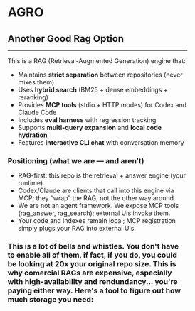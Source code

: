 # AGRO

## Another Good Rag Option

---

This is a RAG (Retrieval-Augmented Generation) engine that:
- Maintains **strict separation** between repositories (never mixes them)
- Uses **hybrid search** (BM25 + dense embeddings + reranking)
- Provides **MCP tools** (stdio + HTTP modes) for Codex and Claude Code
- Includes **eval harness** with regression tracking
- Supports **multi-query expansion** and **local code hydration**
- Features **interactive CLI chat** with conversation memory

### Positioning (what we are — and aren’t)
- RAG-first: this repo is the retrieval + answer engine (your runtime).
- Codex/Claude are clients that call into this engine via MCP; they “wrap” the RAG, not the other way around.
- We are not an agent framework. We expose MCP tools (rag_answer, rag_search); external UIs invoke them.
- Your code and indexes remain local; MCP registration simply plugs your RAG into external UIs.

### This is a lot of bells and whistles. You don't have to enable all of them, if fact, if you do, you could be looking at 20x your original repo size. This is why comercial RAGs are expensive, especially with high-availability and rendundancy... you're paying either way.  Here's a tool to figure out how much storage you need: 

<!DOCTYPE html>
<html lang="en">
<head>
    <meta charset="UTF-8">
    <meta name="viewport" content="width=device-width, initial-scale=1.0">
    <title>AGRO - Enterprise RAG Storage Calculator</title>
    <!-- AGRO Storage Calculator v1.2 - With helpful tooltips and clear explanations -->
    <style>
        * {
            margin: 0;
            padding: 0;
            box-sizing: border-box;
        }
        
        body {
            font-family: 'Inter', -apple-system, BlinkMacSystemFont, 'Segoe UI', Roboto, sans-serif;
            background: #0a0a0a;
            color: #ffffff;
            line-height: 1.6;
            padding: 40px 20px;
        }
        
        .main-container {
            max-width: 1400px;
            margin: 0 auto;
        }
        
        .header {
            text-align: center;
            margin-bottom: 40px;
            padding-bottom: 20px;
            border-bottom: 1px solid #2a2a2a;
        }
        
        .header h1 {
            font-size: 32px;
            font-weight: 300;
            letter-spacing: -1px;
            margin-bottom: 8px;
        }
        
        .header .brand {
            font-weight: 700;
            color: #00ff88;
        }
        
        .header .subtitle {
            color: #888;
            font-size: 14px;
            text-transform: uppercase;
            letter-spacing: 2px;
        }
        
        .calculators-grid {
            display: grid;
            grid-template-columns: 1fr 1fr;
            gap: 40px;
            margin-bottom: 40px;
        }
        
        @media (max-width: 1024px) {
            .calculators-grid {
                grid-template-columns: 1fr;
            }
        }
        
        .calculator {
            background: #111111;
            border: 1px solid #2a2a2a;
            border-radius: 8px;
            padding: 24px;
        }
        
        .calculator-title {
            font-size: 18px;
            font-weight: 600;
            margin-bottom: 20px;
            padding-bottom: 12px;
            border-bottom: 1px solid #2a2a2a;
            display: flex;
            align-items: center;
            gap: 10px;
        }
        
        .calculator-badge {
            background: #00ff88;
            color: #000;
            padding: 2px 8px;
            border-radius: 4px;
            font-size: 10px;
            font-weight: 700;
            text-transform: uppercase;
        }
        
        .input-section {
            margin-bottom: 24px;
        }
        
        .input-row {
            display: grid;
            grid-template-columns: 1fr 1fr;
            gap: 16px;
            margin-bottom: 16px;
        }
        
        .input-group {
            display: flex;
            flex-direction: column;
        }
        
        .input-group.full-width {
            grid-column: span 2;
        }
        
        label {
            font-size: 11px;
            color: #888;
            text-transform: uppercase;
            letter-spacing: 0.5px;
            margin-bottom: 6px;
            font-weight: 500;
        }
        
        .label-with-tooltip {
            display: flex;
            align-items: center;
            gap: 6px;
        }
        
        .tooltip {
            display: inline-block;
            width: 14px;
            height: 14px;
            background: #333;
            color: #888;
            border-radius: 50%;
            font-size: 10px;
            text-align: center;
            line-height: 14px;
            cursor: help;
            position: relative;
            font-weight: 400;
            text-transform: none;
        }
        
        .tooltip:hover {
            background: #00ff88;
            color: #000;
        }
        
        .tooltip:hover::after {
            content: attr(data-tooltip);
            position: absolute;
            bottom: 20px;
            left: 50%;
            transform: translateX(-50%);
            background: #fff;
            color: #000;
            padding: 8px 12px;
            border-radius: 6px;
            font-size: 12px;
            white-space: nowrap;
            z-index: 10;
            max-width: 250px;
            white-space: normal;
            box-shadow: 0 4px 12px rgba(0,0,0,0.3);
            font-weight: 400;
            letter-spacing: normal;
        }
        
        input, select {
            background: #1a1a1a;
            border: 1px solid #333;
            color: #fff;
            padding: 8px 12px;
            border-radius: 4px;
            font-size: 14px;
            font-family: 'SF Mono', 'Monaco', 'Inconsolata', monospace;
            transition: all 0.2s;
        }
        
        input:focus, select:focus {
            outline: none;
            border-color: #00ff88;
            background: #1f1f1f;
        }
        
        .unit-input {
            display: flex;
            gap: 8px;
        }
        
        .unit-input input {
            flex: 1;
        }
        
        .unit-input select {
            width: 70px;
        }
        
        .results {
            background: #0a0a0a;
            border: 1px solid #2a2a2a;
            border-radius: 4px;
            padding: 16px;
            margin-top: 20px;
        }
        
        .result-grid {
            display: grid;
            grid-template-columns: 1fr 1fr;
            gap: 12px;
            margin-bottom: 16px;
        }
        
        .result-item {
            display: flex;
            justify-content: space-between;
            padding: 8px 0;
            border-bottom: 1px solid #1a1a1a;
        }
        
        .result-label {
            font-size: 12px;
            color: #666;
            text-transform: uppercase;
            letter-spacing: 0.5px;
        }
        
        .result-value {
            font-size: 14px;
            font-weight: 600;
            color: #fff;
            font-family: 'SF Mono', 'Monaco', 'Inconsolata', monospace;
        }
        
        .total-row {
            margin-top: 16px;
            padding-top: 16px;
            border-top: 2px solid #2a2a2a;
        }
        
        .total-row .result-item {
            border: none;
            padding: 12px;
            background: #1a1a1a;
            border-radius: 4px;
            margin-bottom: 8px;
        }
        
        .total-row .result-value {
            font-size: 18px;
            color: #00ff88;
        }
        
        .warning {
            background: #331a00;
            border: 1px solid #664400;
            color: #ffaa00;
            padding: 8px 12px;
            border-radius: 4px;
            font-size: 12px;
            margin-top: 8px;
        }
        
        .success {
            background: #003311;
            border: 1px solid #006622;
            color: #00ff88;
            padding: 8px 12px;
            border-radius: 4px;
            font-size: 12px;
            margin-top: 8px;
        }
        
        .plans-section {
            margin-top: 20px;
            padding-top: 20px;
            border-top: 1px solid #2a2a2a;
        }
        
        .plan-title {
            font-size: 12px;
            text-transform: uppercase;
            color: #666;
            margin-bottom: 12px;
            letter-spacing: 1px;
        }
        
        .plan-grid {
            display: grid;
            grid-template-columns: 1fr 1fr;
            gap: 12px;
        }
        
        .plan-card {
            background: #0a0a0a;
            border: 1px solid #2a2a2a;
            padding: 12px;
            border-radius: 4px;
        }
        
        .plan-card.fits {
            border-color: #006622;
        }
        
        .plan-card.exceeds {
            border-color: #664400;
        }
        
        .plan-name {
            font-size: 14px;
            font-weight: 600;
            margin-bottom: 8px;
        }
        
        .plan-details {
            font-size: 11px;
            color: #888;
            line-height: 1.6;
        }
        
        .plan-total {
            margin-top: 8px;
            padding-top: 8px;
            border-top: 1px solid #2a2a2a;
            font-size: 14px;
            font-weight: 600;
        }
        
        .fits .plan-total {
            color: #00ff88;
        }
        
        .exceeds .plan-total {
            color: #ffaa00;
        }
        
        .footer {
            text-align: center;
            margin-top: 40px;
            padding-top: 20px;
            border-top: 1px solid #2a2a2a;
            color: #666;
            font-size: 12px;
        }
        
        .footer a {
            color: #00ff88;
            text-decoration: none;
        }
    </style>
</head>
<body>
    <div class="main-container">
        <div class="header">
            <h1><span class="brand">AGRO</span> Storage Calculator Suite</h1>
            <p class="subtitle">Another Good RAG Option • Enterprise Memory Planning</p>
            <div style="max-width: 800px; margin: 20px auto 0; padding: 15px; background: #1a1a1a; border-radius: 8px; border: 1px solid #333;">
                <p style="color: #aaa; font-size: 13px; line-height: 1.6; text-align: left;">
                    <strong style="color: #fff;">Left:</strong> Calculate exact storage needs for your configuration.<br>
                    <strong style="color: #fff;">Right:</strong> See if your data fits within a target limit using different strategies.
                </p>
            </div>
        </div>
        
        <div class="calculators-grid">
            <!-- Calculator 1: Comprehensive Storage Requirements -->
            <div class="calculator">
                <div class="calculator-title">
                    Storage Requirements
                    <span class="calculator-badge">Full Stack</span>
                </div>
                
                <p style="font-size: 12px; color: #888; margin-bottom: 20px; line-height: 1.5;">
                    Calculate total storage for your chosen configuration with all components.
                </p>
                
                <div class="input-section">
                    <div class="input-row">
                        <div class="input-group">
                            <label for="calc1-repoSize">
                                <div class="label-with-tooltip">
                                    Repository Size
                                    <span class="tooltip" data-tooltip="Total size of your data/documents to index">?</span>
                                </div>
                            </label>
                            <div class="unit-input">
                                <input type="number" id="calc1-repoSize" value="5" step="0.1" min="0.1" aria-label="Repository size value">
                                <select id="calc1-repoUnit" aria-label="Repository size unit">
                                    <option value="1073741824" selected>GiB</option>
                                    <option value="1099511627776">TiB</option>
                                    <option value="1048576">MiB</option>
                                </select>
                            </div>
                        </div>
                        <div class="input-group">
                            <label for="calc1-chunkSize">
                                <div class="label-with-tooltip">
                                    Chunk Size
                                    <span class="tooltip" data-tooltip="Size of text chunks for embedding. Typically 1-8 KiB">?</span>
                                </div>
                            </label>
                            <div class="unit-input">
                                <input type="number" id="calc1-chunkSize" value="4" step="1" min="0.001" aria-label="Chunk size value">
                                <select id="calc1-chunkUnit" aria-label="Chunk size unit">
                                    <option value="1024" selected>KiB</option>
                                    <option value="1048576">MiB</option>
                                </select>
                            </div>
                        </div>
                    </div>
                    
                    <div class="input-row">
                        <div class="input-group">
                            <label for="calc1-embDim">
                                <div class="label-with-tooltip">
                                    Embedding Dimension
                                    <span class="tooltip" data-tooltip="Vector size: 512 (small), 768 (BERT), 1536 (OpenAI)">?</span>
                                </div>
                            </label>
                            <input type="number" id="calc1-embDim" value="512" step="1" min="1" aria-label="Embedding dimension">
                        </div>
                        <div class="input-group">
                            <label for="calc1-precision">
                                <div class="label-with-tooltip">
                                    Precision
                                    <span class="tooltip" data-tooltip="float32: full precision, float16: half size, int8: quarter size">?</span>
                                </div>
                            </label>
                            <select id="calc1-precision" aria-label="Data precision">
                                <option value="4" selected>float32</option>
                                <option value="2">float16</option>
                                <option value="1">int8</option>
                            </select>
                        </div>
                    </div>
                    
                    <div class="input-row">
                        <div class="input-group">
                            <label for="calc1-qdrant">
                                <div class="label-with-tooltip">
                                    Qdrant Overhead
                                    <span class="tooltip" data-tooltip="Vector DB index overhead. Typically 1.5x embedding size">?</span>
                                </div>
                            </label>
                            <input type="number" id="calc1-qdrant" value="1.5" step="0.1" min="1" aria-label="Qdrant overhead multiplier">
                        </div>
                        <div class="input-group">
                            <label for="calc1-hydration">
                                <div class="label-with-tooltip">
                                    Hydration %
                                    <span class="tooltip" data-tooltip="% of raw data kept in RAM for instant retrieval. 0% = fetch from disk, 100% = everything in memory">?</span>
                                </div>
                            </label>
                            <input type="number" id="calc1-hydration" value="100" step="10" min="0" max="100" aria-label="Hydration percentage">
                        </div>
                    </div>
                    
                    <div class="input-row">
                        <div class="input-group">
                            <label for="calc1-redis">
                                <div class="label-with-tooltip">
                                    Redis Cache (MiB)
                                    <span class="tooltip" data-tooltip="Session/chat memory storage">?</span>
                                </div>
                            </label>
                            <input type="number" id="calc1-redis" value="400" step="50" min="0" aria-label="Redis cache size">
                        </div>
                        <div class="input-group">
                            <label for="calc1-replication">
                                <div class="label-with-tooltip">
                                    Replication Factor
                                    <span class="tooltip" data-tooltip="Number of copies for HA/scaling">?</span>
                                </div>
                            </label>
                            <input type="number" id="calc1-replication" value="3" step="1" min="1" aria-label="Replication factor">
                        </div>
                    </div>
                </div>
                
                <div class="results">
                    <div class="result-grid">
                        <div class="result-item">
                            <span class="result-label">Chunks</span>
                            <span class="result-value" id="calc1-chunks">-</span>
                        </div>
                        <div class="result-item">
                            <span class="result-label">Raw Embeddings</span>
                            <span class="result-value" id="calc1-embeddings">-</span>
                        </div>
                        <div class="result-item">
                            <span class="result-label">Qdrant</span>
                            <span class="result-value" id="calc1-qdrantSize">-</span>
                        </div>
                        <div class="result-item">
                            <span class="result-label">BM25 Index</span>
                            <span class="result-value" id="calc1-bm25">-</span>
                        </div>
                        <div class="result-item">
                            <span class="result-label">Cards/Summary</span>
                            <span class="result-value" id="calc1-cards">-</span>
                        </div>
                        <div class="result-item">
                            <span class="result-label">Hydration</span>
                            <span class="result-value" id="calc1-hydr">-</span>
                        </div>
                        <div class="result-item">
                            <span class="result-label">Reranker</span>
                            <span class="result-value" id="calc1-reranker">-</span>
                        </div>
                        <div class="result-item">
                            <span class="result-label">Redis</span>
                            <span class="result-value" id="calc1-redisSize">-</span>
                        </div>
                    </div>
                    
                    <div class="total-row">
                        <div class="result-item">
                            <span class="result-label">Single Instance</span>
                            <span class="result-value" id="calc1-single">-</span>
                        </div>
                        <div class="result-item">
                            <span class="result-label">Replicated (×<span id="calc1-repFactor">3</span>)</span>
                            <span class="result-value" id="calc1-replicated">-</span>
                        </div>
                    </div>
                </div>
            </div>
            
            <!-- Calculator 2: Optimization & Fitting -->
            <div class="calculator">
                <div class="calculator-title">
                    Optimization Planner
                    <span class="calculator-badge">Fit Analysis</span>
                </div>
                
                <p style="font-size: 12px; color: #888; margin-bottom: 20px; line-height: 1.5;">
                    Compare two strategies: <strong>Minimal</strong> (smallest footprint, fetches data on-demand) vs <strong>Low Latency</strong> (everything in RAM for instant access).
                </p>
                
                <div class="input-section">
                    <div class="input-row">
                        <div class="input-group">
                            <label for="calc2-repoSize">
                                <div class="label-with-tooltip">
                                    Repository Size
                                    <span class="tooltip" data-tooltip="Same as left calculator - your total data">?</span>
                                </div>
                            </label>
                            <div class="unit-input">
                                <input type="number" id="calc2-repoSize" value="5" step="0.1" min="0.1" aria-label="Repository size value">
                                <select id="calc2-repoUnit" aria-label="Repository size unit">
                                    <option value="1073741824" selected>GiB</option>
                                    <option value="1099511627776">TiB</option>
                                    <option value="1048576">MiB</option>
                                </select>
                            </div>
                        </div>
                        <div class="input-group">
                            <label for="calc2-targetSize">
                                <div class="label-with-tooltip">
                                    Target Limit
                                    <span class="tooltip" data-tooltip="Max storage you want to use">?</span>
                                </div>
                            </label>
                            <div class="unit-input">
                                <input type="number" id="calc2-targetSize" value="5" step="0.5" min="0.1" aria-label="Target storage limit">
                                <select id="calc2-targetUnit" aria-label="Target limit unit">
                                    <option value="1073741824" selected>GiB</option>
                                    <option value="1099511627776">TiB</option>
                                </select>
                            </div>
                        </div>
                    </div>
                    
                    <div class="input-row">
                        <div class="input-group">
                            <label for="calc2-chunkSize">
                                <div class="label-with-tooltip">
                                    Chunk Size
                                    <span class="tooltip" data-tooltip="Smaller chunks = more vectors = more storage">?</span>
                                </div>
                            </label>
                            <div class="unit-input">
                                <input type="number" id="calc2-chunkSize" value="4" step="1" min="0.001" aria-label="Chunk size value">
                                <select id="calc2-chunkUnit" aria-label="Chunk size unit">
                                    <option value="1024" selected>KiB</option>
                                    <option value="1048576">MiB</option>
                                </select>
                            </div>
                        </div>
                        <div class="input-group">
                            <label for="calc2-embDim">
                                <div class="label-with-tooltip">
                                    Embedding Dims
                                    <span class="tooltip" data-tooltip="Must match your model choice">?</span>
                                </div>
                            </label>
                            <input type="number" id="calc2-embDim" value="512" step="1" min="1" aria-label="Embedding dimension">
                        </div>
                    </div>
                    
                    <div class="input-row">
                        <div class="input-group">
                            <label for="calc2-bm25pct">
                                <div class="label-with-tooltip">
                                    BM25 Overhead %
                                    <span class="tooltip" data-tooltip="Text search index, typically 20% of data">?</span>
                                </div>
                            </label>
                            <input type="number" id="calc2-bm25pct" value="20" step="5" min="0" max="100" aria-label="BM25 overhead percentage">
                        </div>
                        <div class="input-group">
                            <label for="calc2-cardspct">
                                <div class="label-with-tooltip">
                                    Cards/Summary %
                                    <span class="tooltip" data-tooltip="Metadata/summaries, typically 10% of data">?</span>
                                </div>
                            </label>
                            <input type="number" id="calc2-cardspct" value="10" step="5" min="0" max="100" aria-label="Cards/summary percentage">
                        </div>
                    </div>
                </div>
                
                <div class="results">
                    <div class="result-grid">
                        <div class="result-item">
                            <span class="result-label">Chunks</span>
                            <span class="result-value" id="calc2-chunks">-</span>
                        </div>
                        <div class="result-item">
                            <span class="result-label">Repository</span>
                            <span class="result-value" id="calc2-baseStorage">-</span>
                        </div>
                    </div>
                    
                    <div class="plan-title">Embedding Size by Precision (raw vectors only)</div>
                    <div class="result-grid">
                        <div class="result-item">
                            <span class="result-label">float32 (baseline)</span>
                            <span class="result-value" id="calc2-float32">-</span>
                        </div>
                        <div class="result-item">
                            <span class="result-label">float16 (half size)</span>
                            <span class="result-value" id="calc2-float16">-</span>
                        </div>
                        <div class="result-item">
                            <span class="result-label">int8 (quarter size)</span>
                            <span class="result-value" id="calc2-int8">-</span>
                        </div>
                        <div class="result-item">
                            <span class="result-label">
                                Product Quantization
                                <span class="tooltip" data-tooltip="Aggressive compression: 8× smaller but ~5% accuracy loss" style="margin-left: 4px;">?</span>
                            </span>
                            <span class="result-value" id="calc2-pq8">-</span>
                        </div>
                    </div>
                    
                    <div class="plans-section">
                        <div class="plan-title">Configuration Plans</div>
                        <div class="plan-grid">
                            <div class="plan-card" id="calc2-aggressive-plan">
                                <div class="plan-name">Minimal (No Hydration)</div>
                                <div class="plan-details" id="calc2-aggressive-details" style="line-height: 1.8;">
                                    <strong>Includes:</strong><br>
                                    • Product Quantized vectors<br>
                                    • Qdrant index<br>
                                    • BM25 search<br>
                                    • Cards/metadata<br>
                                    • Reranker cache<br>
                                    • Redis<br>
                                    <strong>Excludes:</strong><br>
                                    • Raw data (fetched on-demand)
                                </div>
                                <div class="plan-total" id="calc2-aggressive-total">-</div>
                            </div>
                            <div class="plan-card" id="calc2-conservative-plan">
                                <div class="plan-name">Low Latency (Full Cache)</div>
                                <div class="plan-details" id="calc2-conservative-details" style="line-height: 1.8;">
                                    <strong>Includes:</strong><br>
                                    • float16 vectors<br>
                                    • Qdrant index<br>
                                    • BM25 search<br>
                                    • Cards/metadata<br>
                                    • Reranker cache<br>
                                    • Redis<br>
                                    • <span style="color: #ffaa00;">Data in RAM (per left hydration %)</span>
                                </div>
                                <div class="plan-total" id="calc2-conservative-total">-</div>
                            </div>
                        </div>
                        
                        <p style="font-size: 11px; color: #666; margin: 16px 0 8px; padding: 12px; background: #0a0a0a; border-radius: 4px; line-height: 1.5;">
                            💡 <strong>Why the big difference?</strong> Low Latency keeps data in RAM based on hydration % from left panel (currently adding <span id="hydrationInfo">100%</span> of repo size). Minimal only stores compressed vectors and indexes, fetching actual data from disk when needed.
                        </p>
                        
                        <div class="total-row" style="margin-top: 20px;">
                            <div class="result-item">
                                <span class="result-label">Minimal × <span id="calc2-aggRepFactor">3</span> replicas</span>
                                <span class="result-value" id="calc2-aggressive-replicated">-</span>
                            </div>
                            <div class="result-item">
                                <span class="result-label">Low Latency × <span id="calc2-consRepFactor">3</span> replicas</span>
                                <span class="result-value" id="calc2-conservative-replicated">-</span>
                            </div>
                        </div>
                        
                        <div id="calc2-status" style="margin-top: 12px;"></div>
                    </div>
                </div>
            </div>
        </div>
        
        <div class="footer">
            <p>AGRO (Another Good RAG Option) • Enterprise Storage Calculator v1.2</p>
            <p>Precision calculations for vector search infrastructure</p>
        </div>
    </div>
    
    <script>
        // Improved formatBytes function with consistent formatting
        function formatBytes(bytes) {
            if (!isFinite(bytes) || bytes === 0) return '0 B';
            const abs = Math.abs(bytes);
            const KB = 1024;
            const MB = KB * 1024;
            const GB = MB * 1024;
            const TB = GB * 1024;
            const nf = new Intl.NumberFormat('en-US', { maximumFractionDigits: 3 });

            if (abs < KB) return `${bytes.toFixed(0)} B`;
            if (abs < MB) return `${nf.format(bytes / KB)} KiB`;
            if (abs < GB) return `${nf.format(bytes / MB)} MiB`;
            if (abs < TB) return `${nf.format(bytes / GB)} GiB`;
            return `${nf.format(bytes / TB)} TiB`;
        }
        
        function formatNumber(num) {
            return new Intl.NumberFormat('en-US').format(num);
        }
        
        // Calculator 1: Full Storage Requirements
        function calculateStorage1() {
            const R = parseFloat(document.getElementById('calc1-repoSize').value) * 
                     parseFloat(document.getElementById('calc1-repoUnit').value);
            const C = parseFloat(document.getElementById('calc1-chunkSize').value) * 
                     parseFloat(document.getElementById('calc1-chunkUnit').value);
            
            // Guard against invalid chunk size
            if (!C || C <= 0) {
                console.warn("Chunk size must be > 0");
                return;
            }
            
            const D = parseFloat(document.getElementById('calc1-embDim').value);
            const B = parseFloat(document.getElementById('calc1-precision').value);
            const Q = parseFloat(document.getElementById('calc1-qdrant').value);
            const hydrationPct = parseFloat(document.getElementById('calc1-hydration').value) / 100;
            const redisBytes = parseFloat(document.getElementById('calc1-redis').value) * 1048576;
            const replFactor = parseFloat(document.getElementById('calc1-replication').value);
            
            // Calculate
            const N = Math.ceil(R / C);
            const E = N * D * B;
            const Q_bytes = E * Q;
            const BM25 = 0.20 * R;
            const CARDS = 0.10 * R;
            const HYDR = hydrationPct * R;
            const RER = 0.5 * E;
            
            // Update display
            document.getElementById('calc1-chunks').textContent = formatNumber(N);
            document.getElementById('calc1-embeddings').textContent = formatBytes(E);
            document.getElementById('calc1-qdrantSize').textContent = formatBytes(Q_bytes);
            document.getElementById('calc1-bm25').textContent = formatBytes(BM25);
            document.getElementById('calc1-cards').textContent = formatBytes(CARDS);
            document.getElementById('calc1-hydr').textContent = formatBytes(HYDR);
            document.getElementById('calc1-reranker').textContent = formatBytes(RER);
            document.getElementById('calc1-redisSize').textContent = formatBytes(redisBytes);
            
            // Totals
            const singleTotal = E + Q_bytes + BM25 + CARDS + HYDR + RER + redisBytes;
            const criticalComponents = E + Q_bytes + HYDR + CARDS + RER;
            const replicatedTotal = singleTotal + (replFactor - 1) * criticalComponents;
            
            document.getElementById('calc1-single').textContent = formatBytes(singleTotal);
            document.getElementById('calc1-replicated').textContent = formatBytes(replicatedTotal);
            document.getElementById('calc1-repFactor').textContent = replFactor;
        }
        
        // Calculator 2: Optimization & Fitting (corrected version)
        function calculateStorage2() {
            // Read base values (uses same unit semantics as calc1)
            const R = parseFloat(document.getElementById('calc2-repoSize').value) *
                      parseFloat(document.getElementById('calc2-repoUnit').value);

            const targetBytes = parseFloat(document.getElementById('calc2-targetSize').value) *
                                parseFloat(document.getElementById('calc2-targetUnit').value);

            const C = parseFloat(document.getElementById('calc2-chunkSize').value) *
                      parseFloat(document.getElementById('calc2-chunkUnit').value);

            // Guard against invalid chunk size
            if (!C || C <= 0) {
                console.warn("Chunk size must be > 0");
                return;
            }

            const D = parseFloat(document.getElementById('calc2-embDim').value);
            const bm25Pct = parseFloat(document.getElementById('calc2-bm25pct').value) / 100;
            const cardsPct = parseFloat(document.getElementById('calc2-cardspct').value) / 100;

            // Try to reuse calc1 inputs if present (keeps both calculators consistent)
            const qdrantMultiplier = (document.getElementById('calc1-qdrant') ? parseFloat(document.getElementById('calc1-qdrant').value) : 1.5);
            const hydrationPct = (document.getElementById('calc1-hydration') ? (parseFloat(document.getElementById('calc1-hydration').value) / 100) : 1.0);
            const redisBytesInput = (document.getElementById('calc1-redis') ? parseFloat(document.getElementById('calc1-redis').value) * 1048576 : 390 * 1048576);
            const replicationFactor = (document.getElementById('calc1-replication') ? parseFloat(document.getElementById('calc1-replication').value) : 3);

            // Derived values
            const N = Math.ceil(R / C);
            const E_float32 = N * D * 4;
            const E_float16 = E_float32 / 2;
            const E_int8 = E_float32 / 4;
            const E_pq8 = E_float32 / 8;

            const BM25 = bm25Pct * R;
            const CARDS = cardsPct * R;

            // Update display
            document.getElementById('calc2-chunks').textContent = formatNumber(N);
            document.getElementById('calc2-baseStorage').textContent = formatBytes(R);
            document.getElementById('calc2-float32').textContent = formatBytes(E_float32);
            document.getElementById('calc2-float16').textContent = formatBytes(E_float16);
            document.getElementById('calc2-int8').textContent = formatBytes(E_int8);
            document.getElementById('calc2-pq8').textContent = formatBytes(E_pq8);

            // Aggressive plan: PQ 8x, no local hydration (hydrate = 0)
            const aggressiveEmbedding = E_pq8;
            const aggressiveQ = E_pq8 * qdrantMultiplier;
            const aggressiveRer = 0.5 * E_pq8; // reranker scaled with PQ embedding bytes
            const aggressiveTotal = aggressiveEmbedding + aggressiveQ + BM25 + CARDS + redisBytesInput + aggressiveRer;
            const aggressiveCritical = aggressiveEmbedding + aggressiveQ + CARDS + aggressiveRer; // no hydration
            const aggressiveReplicated = aggressiveTotal + (replicationFactor - 1) * aggressiveCritical;
            const aggressiveFits = aggressiveTotal <= targetBytes;

            document.getElementById('calc2-aggressive-total').textContent = formatBytes(aggressiveTotal);
            document.getElementById('calc2-aggressive-replicated').textContent = formatBytes(aggressiveReplicated);
            document.getElementById('calc2-aggressive-plan').className = 'plan-card ' + (aggressiveFits ? 'fits' : 'exceeds');

                            // Conservative plan: float16 precision, full hydration
            const conservativeEmbedding = E_float16;
            const conservativeQ = conservativeEmbedding * qdrantMultiplier;
            const conservativeRer = 0.5 * conservativeEmbedding;
            const conservativeHydration = hydrationPct * R;
            const conservativeTotal = conservativeEmbedding + conservativeQ + conservativeHydration + BM25 + CARDS + conservativeRer + redisBytesInput;
            const conservativeCritical = conservativeEmbedding + conservativeQ + conservativeHydration + CARDS + conservativeRer;
            const conservativeReplicated = conservativeTotal + (replicationFactor - 1) * conservativeCritical;
            const conservativeFits = conservativeTotal <= targetBytes;

            document.getElementById('calc2-conservative-total').textContent = formatBytes(conservativeTotal);
            document.getElementById('calc2-conservative-replicated').textContent = formatBytes(conservativeReplicated);
            document.getElementById('calc2-conservative-plan').className = 'plan-card ' + (conservativeFits ? 'fits' : 'exceeds');

            // Update replication factor display
            document.getElementById('calc2-aggRepFactor').textContent = replicationFactor;
            document.getElementById('calc2-consRepFactor').textContent = replicationFactor;

            // Update hydration info display
            const hydrationInfoEl = document.getElementById('hydrationInfo');
            if (hydrationInfoEl) {
                hydrationInfoEl.textContent = Math.round(hydrationPct * 100) + '%';
            }

            // Status message
            const statusEl = document.getElementById('calc2-status');
            if (aggressiveFits && conservativeFits) {
                statusEl.className = 'success';
                statusEl.textContent = '✓ Both configurations fit within your ' + formatBytes(targetBytes) + ' limit';
            } else if (aggressiveFits) {
                statusEl.className = 'warning';
                statusEl.textContent = '⚠ Only Minimal config fits. Low Latency config needs ' + formatBytes(conservativeTotal - targetBytes) + ' more storage.';
            } else {
                statusEl.className = 'warning';
                statusEl.textContent = '⚠ Both exceed limit. Minimal needs ' + formatBytes(aggressiveTotal - targetBytes) + ' more. Consider larger chunks or stronger compression.';
            }
        }
        
        // Event listeners for Calculator 1
        ['calc1-repoSize', 'calc1-repoUnit', 'calc1-chunkSize', 'calc1-chunkUnit', 
         'calc1-embDim', 'calc1-precision', 'calc1-qdrant', 'calc1-hydration', 
         'calc1-redis', 'calc1-replication'].forEach(id => {
            document.getElementById(id).addEventListener('input', () => {
                calculateStorage1();
                calculateStorage2(); // Recalc calc2 when calc1 shared params change
            });
        });
        
        // Event listeners for Calculator 2
        ['calc2-repoSize', 'calc2-repoUnit', 'calc2-targetSize', 'calc2-targetUnit',
         'calc2-chunkSize', 'calc2-chunkUnit', 'calc2-embDim', 'calc2-bm25pct', 
         'calc2-cardspct'].forEach(id => {
            document.getElementById(id).addEventListener('input', calculateStorage2);
        });
        
        // Initial calculations
        calculateStorage1();
        calculateStorage2();
    </script>
</body>
</html>

## RAG for Code — Comparative Matrix

*Legend:* ✅ = present/native · 🟨 = partial / configurable / undocumented · ❌ = absent

| Feature ↓ · Tool → | **AGRO (rag-service)** | **Sourcegraph Cody** | **GitHub Copilot Ent.** | **Cursor** | **Codeium / Windsurf** | **Tabnine** | **Continue.dev (OSS)** | **LlamaIndex – Code (OSS)** | **Claude Code** | **JetBrains AI Assistant** |
|---|---:|---:|---:|---:|---:|---:|---:|---:|---:|---:|
| **OSS code available** | 🟨 | ❌ | ❌ | ❌ | ❌ | ❌ | ✅ | ✅ | ❌ | ❌ |
| **Commercial plan exists** | ❌ | ✅ | ✅ | ✅ | ✅ | ✅ | 🟨 | 🟨 | ✅ | ✅ |
| **Dense embeddings** | ✅ | ❌ | 🟨 | ✅ | ✅ | ✅ | ✅ | ✅ | 🟨 | ✅ |
| **Hybrid (sparse + dense)** | ✅ | ❌ | 🟨 | 🟨 | 🟨 | 🟨 | 🟨 | 🟨 | 🟨 | 🟨 |
| **AST / code-graph chunking** | ✅ | ✅ | ❌ | ❌ | ❌ | ❌ | 🟨 | ✅ | ❌ | ✅ |
| **Reranker present** | ✅ | 🟨 | 🟨 | 🟨 | 🟨 | 🟨 | ✅ | ✅ | 🟨 | 🟨 |
| **Incremental / streaming re-index** | ✅ | 🟨 | 🟨 | ✅ | ✅ | ✅ | 🟨 | 🟨 | 🟨 | 🟨 |
| **Symbol graph / LSP integration** | ❌ | ✅ | 🟨 | 🟨 | 🟨 | 🟨 | 🟨 | 🟨 | ❌ | ✅ |
| **Multi-language** | ✅ | ✅ | ✅ | ✅ | ✅ | ✅ | ✅ | ✅ | ✅ | ✅ |
| **Cross-file reasoning** | ✅ | ✅ | ✅ | ✅ | ✅ | ✅ | ✅ | 🟨 | ✅ | ✅ |
| **Citations include path+line** | ✅ | ✅ | 🟨 | 🟨 | 🟨 | 🟨 | 🟨 | 🟨 | 🟨 | 🟨 |
| **Vector DB explicitly noted** | ✅ | ❌ | 🟨 | ✅ | 🟨 | ✅ | 🟨 | ✅ | ❌ | 🟨 |
| **IDE / CLI available** | ✅ | ✅ | ✅ | ✅ | ✅ | ✅ | ✅ | 🟨 | ✅ | ✅ |
| **MCP / API connectors** | ✅ | ✅ | 🟨 | ✅ | ✅ | 🟨 | ✅ | ❌ | ✅ | ✅ |
| **GitHub / CI hooks** | 🟨 | ✅ | ✅ | 🟨 | ✅ | 🟨 | ✅ | 🟨 | 🟨 | 🟨 |
| **Local-first option** | ✅ | ✅ | ❌ | 🟨 | ✅ | ✅ | ✅ | ✅ | 🟨 | ❌ |
| **Telemetry / data controls** | 🟨 | 🟨 | ✅ | ✅ | ✅ | ✅ | ✅ | ✅ | 🟨 | ✅ |
| **Auth / SSO** | 🟨 | ✅ | ✅ | 🟨 | ✅ | ✅ | ❌ | ❌ | ✅ | ✅ |
| **Eval harness present** | ✅ | 🟨 | 🟨 | ❌ | 🟨 | 🟨 | 🟨 | ✅ | ❌ | ❌ |
| **Active maintenance (≤12 mo)** | ✅ | ✅ | ✅ | ✅ | ✅ | ✅ | ✅ | ✅ | ✅ | ✅ |


## Modular by design

Every component in this stack is swappable. Models, rerankers, vector DB, streaming transport, and even the orchestration 
graph are suggestions, not requirements. Treat this repo as a reference implementation you can piece apart: keep what you like, 
replace what you don’t. The docs show one happy path; you can rewire models and services to suit your environment.

---

## Table of Contents

1. [Quick Start](#quick-start)
2. [Architecture](#architecture)
3. [Setup from Scratch](#setup-from-scratch)
4. [Configure RAG Ignore](#configure-rag-ignore)
5. [MCP Integration](#mcp-integration)
6. [CLI Chat Interface](#cli-chat-interface)
7. [Evaluation & Testing](#evaluation--testing)
8. [Daily Workflows](#daily-workflows)
9. [Troubleshooting](#troubleshooting)
10. [Model Selection](#model-selection)
11. [Performance & Cost](#performance--cost)

---

## Quick Start

**Prerequisites**
- Python 3.11+
- Docker Engine + Compose
  - macOS (no Docker Desktop): `brew install colima docker` then `colima start`
  - macOS (Docker Desktop): install Docker Desktop and start it
  - Linux: install Docker and Compose via your distro
- Optional local inference: Ollama installed and running (`ollama list`)
  - Linux without Python: `apt update && apt install -y python3 python3-venv python3-pip`

```bash
# 0) Get the code
git clone https://github.com/DMontgomery40/rag-service.git
cd rag-service

# 1) Start Docker (macOS without Docker Desktop)
#     Colima provides Docker on macOS: start it once
colima start   # if you installed `colima` via Homebrew

# 2) Bring infra + MCP up (Qdrant + Redis)
bash scripts/up.sh

# 3) One-command setup (recommended)
#     From THIS folder, pass your repo path/name. If you want to index THIS
#     repo itself, just use "." and a name you like.
bash scripts/setup.sh . rag-service

# 4) Start CLI chat (interactive)
export REPO=rag-service THREAD_ID=my-session
python -m venv .venv && . .venv/bin/activate  # if .venv not present yet
python chat_cli.py

# Optional: Run the HTTP API + stream
uvicorn serve_rag:app --host 127.0.0.1 --port 8012
curl "http://127.0.0.1:8012/search?q=oauth&repo=rag-service"
curl -N "http://127.0.0.1:8012/answer_stream?q=hello&repo=rag-service"

# MCP tools quick check (stdio)
printf '{"jsonrpc":"2.0","id":1,"method":"tools/list","params":{}}\n' | python mcp_server.py | head -n1
```

### Common setup hiccups (fast fixes)
- Docker not found on macOS: install and start Colima: `brew install colima docker && colima start`.
- “Permission denied” on scripts: run with an interpreter: `python scripts/quick_setup.py` or `bash scripts/setup.sh`.
- `python: command not found` on Linux: `apt update && apt install -y python3 python3-venv python3-pip`.
- “Is it frozen?”: use streaming (`python chat_cli.py --stream`) or run `bash scripts/setup.sh ...` and watch progress.

### Optional (Additive) Features

- SSE streaming (off by default)
  - Endpoint: `/answer_stream?q=...&repo=...`
  - CLI or UIs can opt-in to streaming via this endpoint; default remains blocking.
- OAuth bearer (off by default)
  - Enable with `OAUTH_ENABLED=true` and set `OAUTH_TOKEN=...`
  - Applies to `/answer`, `/search`, and `/answer_stream` when enabled.
- Node proxy (HTTP+SSE), optional
  - `docker compose -f docker-compose.services.yml --profile api --profile node up -d`
  - Proxies `/mcp/answer`, `/mcp/search`, `/mcp/answer_stream` to Python API.
- Docker (opt-in)
  - Python API image via `Dockerfile`
  - Node proxy via `Dockerfile.node`
  - Compose file: `docker-compose.services.yml` (profiles: `api`, `mcp-http`, `node`)

---

## Architecture

```
┌────────────────────────────────────────────────────────────────────────────────┐
│  AI Agents (Codex/Claude)   CLI Chat (local)                 CLI Chat (stream) │
└────────────┬───────────────────────┬──────────────┬───────────────────────────┘
             │ MCP stdio            │ MCP HTTP     │ HTTP (SSE)                
             ▼                       ▼              ▼                           
┌─────────────────────┐     ┌─────────────────────┐     ┌─────────────────────┐ 
│   mcp_server.py     │     │  mcp_server_http.py │     │     serve_rag.py    │ 
│   (stdio mode)      │     │  (HTTP mode)        │     │  (FastAPI /answer*) │ 
└──────────┬──────────┘     └──────────┬──────────┘     └──────────┬──────────┘ 
           │                            │                           │            
           └──────────────┬─────────────┴──────────────┬────────────┘            
                          ▼                            ▼                         
                ┌──────────────────┐          ┌──────────────────┐               
                │  langgraph_app   │ ◄────────┤  hybrid_search   │               
                │   (LangGraph)    │          │   (Retrieval)    │               
                └─────────┬────────┘          └─────────┬────────┘               
                          │                             │                          
          ┌───────────────┴──────────────┐    ┌─────────┴────────┐               
          ▼                              ▼    ▼                  ▼               
   ┌──────────────┐               ┌──────────────┐       ┌──────────────┐        
   │   Qdrant     │               │    BM25S     │       │ Local Chunks │        
   │  (vectors)   │               │  (sparse)    │       │    (.jsonl)  │        
   └──────────────┘               └──────────────┘       └──────────────┘        
                          ▲                                                         
                          │                                                         
                  ┌───────┴────────┐                                                
                  │  index_repo.py │                                                
                  │  (indexing)    │                                                
                  └────────────────┘                                                

* /answer* = includes /answer (JSON) and /answer_stream (SSE)
```

### Key Components

| Component | Purpose | File |
|-----------|---------|------|
| **MCP Server (stdio)** | Tool server for local agents | `mcp_server.py` |
| **MCP Server (HTTP)** | Tool server for remote agents | `mcp_server_http.py` |
| **FastAPI** | HTTP REST API (`/health`, `/search`, `/answer`) | `serve_rag.py` |
| **LangGraph** | Iterative retrieval pipeline with Redis checkpoints | `langgraph_app.py` |
| **Hybrid Search** | BM25 + dense + rerank with repo routing | `hybrid_search.py` |
| **Indexer** | Chunks code, builds BM25, embeds, upserts Qdrant | `index_repo.py` |
| **CLI Chat** | Interactive terminal chat with memory | `chat_cli.py` |
| **Eval Harness** | Golden tests with regression tracking | `eval_loop.py` |
| **Cards Builder** | Summarizes chunks into `cards.jsonl` and builds BM25 over cards for high‑level retrieval | `build_cards.py` |
| **Reranker** | Cross‑encoder re‑ranking (Cohere rerank‑3.5 or local), plus filename/path/card/feature bonuses | `rerank.py` |
| **Embedding Cache** | Caches OpenAI embeddings to avoid re‑embedding unchanged chunks | `embed_cache.py` |
| **AST Chunker** | Language‑aware code chunking across ecosystems | `ast_chunker.py` |
| **Filtering** | Centralized file/dir pruning and source gating | `filtering.py` |
| **Generation Shim** | OpenAI Responses/Chat or local Qwen via Ollama with resilient fallbacks | `env_model.py` |

---

## Setup from Scratch

### Phase 1: Infrastructure

Note: This repo already includes `infra/docker-compose.yml` with relative volumes.
Prefer using `bash scripts/up.sh` or `cd infra && docker compose up -d` rather than
hand-writing a compose file.

```bash
# Create directory structure
mkdir -p /path/to/rag-service/{infra,data/qdrant,data/redis}

# Create docker-compose.yml
cat > /path/to/rag-service/infra/docker-compose.yml <<'YAML'
version: "3.8"
services:
  qdrant:
    image: qdrant/qdrant:v1.15.5
    container_name: qdrant
    restart: unless-stopped
    ports:
      - "6333:6333"
      - "6334:6334"
    environment:
      - QDRANT__STORAGE__USE_MMAP=false
      - QDRANT__STORAGE__ON_DISK_PERSISTENCE=true
    volumes:
      - /path/to/rag-service/data/qdrant:/qdrant/storage
  redis:
    image: redis/redis-stack:7.2.0-v10
    container_name: rag-redis
    restart: unless-stopped
    ports:
      - "6379:6379"
    environment:
      - REDIS_ARGS=--appendonly yes
    volumes:
      - /path/to/rag-service/data/redis:/data
YAML

# Start services
cd /path/to/rag-service/infra
docker compose up -d

# Verify
curl -s http://127.0.0.1:6333/collections  # Should return {"result":...}
docker exec rag-redis redis-cli ping       # Should return PONG
```

### Phase 2: Python Environment

```bash
cd /path/to/rag-service

# Create venv (if not exists)
python3 -m venv .venv
. .venv/bin/activate

# Install dependencies
pip install -r requirements-rag.txt
pip install -r requirements.txt

# For CLI chat (optional but recommended)
pip install rich

# Verify critical imports
python -c "import langgraph, qdrant_client, bm25s, sentence_transformers; print('✓ OK')"
```

### Phase 3: Environment Variables

Create `.env` file:

```bash
cat > .env <<'EOF'
# Infrastructure
QDRANT_URL=http://127.0.0.1:6333
REDIS_URL=redis://127.0.0.1:6379/0

# RAG Configuration
REPO=repo-a                     # Default repo for operations
MQ_REWRITES=4                   # Multi-query expansion count

# Reranker (default: Cohere with local fallback)
RERANK_BACKEND=cohere           # cohere | hf | local
COHERE_API_KEY=                 # Set this to enable Cohere rerank
COHERE_RERANK_MODEL=rerank-3.5  # or rerank-2.5

# Generation (default: local Qwen 3 via Ollama)
OLLAMA_URL=http://127.0.0.1:11434/api
GEN_MODEL=qwen3-coder:30b       # or qwen2.5-coder:7b for lower RAM

# Optional: OpenAI for generation (alternative to Ollama)
# OPENAI_API_KEY=sk-proj-...
# GEN_MODEL=gpt-4o-mini

# Optional: Embeddings provider
EMBEDDING_TYPE=openai           # openai | local | voyage | gemini
OPENAI_API_KEY=                 # Required for OpenAI embeddings
VOYAGE_API_KEY=                 # Required for Voyage embeddings

# Optional: Netlify multi-site deploys for MCP tool
NETLIFY_DOMAINS=site-a.com,site-b.com

# Optional: MCP integrations
NETLIFY_API_KEY=                # For netlify_deploy tool

# LangChain (optional)
LANGCHAIN_TRACING_V2=false
LANGCHAIN_PROJECT=rag-service
EOF

chmod 600 .env  # Protect secrets
```

### Phase 4: Configure RAG Ignore

**This step is critical** - it prevents indexing noise, vendor code, and build artifacts.

The system has three layers of filtering:

#### 1. Built-in Filtering (`filtering.py`)
Automatically excludes common directories and file types:
- Directories: `node_modules/`, `vendor/`, `dist/`, `build/`, `.git/`, etc.
- File extensions: Only indexes code files (`.py`, `.js`, `.ts`, `.rb`, `.go`, etc.)

#### 2. Project-Specific Excludes (`data/exclude_globs.txt`)

Edit this file to add glob patterns for your repos:

```bash
cd /path/to/rag-service
cat data/exclude_globs.txt

# Add your patterns:
echo "**/my-vendor-dir/**" >> data/exclude_globs.txt
echo "**/*.generated.ts" >> data/exclude_globs.txt
echo "**/migrations/**" >> data/exclude_globs.txt
```

**Common patterns to exclude:**
```bash
# Build artifacts
**/dist/**
**/build/**
**/.next/**

# Generated code
**/*.generated.*
**/*.min.js
**/*.bundle.js

# Large data files
**/*.json.gz
**/fixtures/**
**/test-data/**

# Vendor/dependencies (if not caught by built-in)
**/third_party/**
**/external/**
```

#### 3. Auto-Generate Keywords (Optional)

The `scripts/` folder contains tools to analyze your codebase and generate optimal configurations:

```bash
cd /path/to/rag-service/scripts

# Analyze a repo to find important keywords
python analyze_keywords.py /path/to/your/repo-a

# Enhanced version with more insights
python analyze_keywords_v2.py /path/to/your/repo-a

# Output shows:
# - Most common file types
# - Directory structure
# - Suggested keywords for hybrid_search.py
# - Recommended path boosts
```

**After configuring .ragignore:**

```bash
# Re-index affected repos
REPO=repo-a python index_repo.py
REPO=repo-b python index_repo.py

# Verify collections
curl -s http://127.0.0.1:6333/collections | jq '.result.collections[].name'
```

### Phase 5: Index Repositories

```bash
. .venv/bin/activate

# Index first repo (replace with your repo name)
REPO=repo-a python index_repo.py
# This will:
#   - Scan /path/to/your/repo-a (configured in index_repo.py)
#   - Chunk code files (Python, JS, TS, Ruby, Go, etc.)
#   - Build BM25 index
#   - Generate embeddings (OpenAI text-embedding-3-large by default)
#   - Upsert to Qdrant collection: code_chunks_repo-a
#   - Save chunks to: out/repo-a/chunks.jsonl

# Index second repo
REPO=repo-b python index_repo.py
# Same process, separate collection: code_chunks_repo-b

# Verify collections exist
curl -s http://127.0.0.1:6333/collections | jq '.result.collections[].name'
# Should show: code_chunks_repo-a, code_chunks_repo-b
```

**Configure repo paths:**

Edit the beginning of `index_repo.py` to set your repo locations:

```python
REPOS = {
    'repo-a': '/path/to/your/first-repo',
    'repo-b': '/path/to/your/second-repo',
}
```

---

## CLI Chat Interface

**Recommended for interactive use** - Terminal chat with conversation memory and rich formatting.

### Quick Start

```bash
. .venv/bin/activate

# Install rich library for terminal UI (if not already installed)
pip install rich

# Start chat
export REPO=repo-a
export THREAD_ID=my-session
python chat_cli.py
```

### Features

- **Conversation Memory**: Redis-backed, persists across sessions
- **Rich Terminal UI**: Markdown rendering, color-coded confidence scores
- **Citation Display**: Shows file paths and rerank scores
- **Repo Switching**: `/repo repo-b` to switch between repos mid-conversation
- **Multiple Sessions**: Use different `THREAD_ID` values for parallel conversations

### Commands

| Command | Description |
|---------|-------------|
| `your question` | Ask directly |
| `/repo <name>` | Switch repository (e.g., `/repo repo-b`) |
| `/clear` | Clear conversation history (new thread) |
| `/help` | Show available commands |
| `/exit`, `/quit` | Exit chat |

### Example Session

```
repo-a > Where is OAuth token validation handled?

[Claude retrieves and displays answer with citations]

📄 Top Sources:
  1. auth/oauth.py:42-67 (score: 0.85)
  2. middleware/token.py:89-120 (score: 0.78)

repo-a > /repo repo-b
✓ Switched to repo: repo-b

repo-b > How do we handle webhook retries?
```

See **[docs/CLI_CHAT.md](docs/CLI_CHAT.md)** for detailed usage.

---

## MCP Integration

The MCP (Model Context Protocol) server exposes RAG tools that AI agents can call directly.

### Server Modes

The system supports **three MCP modes**:

#### 1. **stdio Mode** (Default - for local agents)
- File: `mcp_server.py`
- Protocol: JSON-RPC over stdin/stdout
- Use for: Codex CLI, Claude Code (desktop app)

#### 2. **HTTP Mode** (for remote agents/platforms)
- File: `mcp_server_http.py`
- Protocol: HTTP at `/mcp` endpoint
- Use for: Remote evals, cloud platforms, web agents

#### 3. **HTTPS Mode** (HTTP + reverse proxy)
- Setup: Caddy/Nginx in front of HTTP mode
- Tunneling: ngrok or Cloudflare Tunnel support (coming soon)
- Use for: Production deployments, secure remote access

See **[docs/REMOTE_MCP.md](docs/REMOTE_MCP.md)** for HTTP/HTTPS setup.

### Tools Available

The MCP server exposes 4 tools:

#### 1. `rag_answer(repo, question)`
Full LangGraph pipeline (retrieval → generation)

**Returns:**
```json
{
  "answer": "[repo: repo-a]\nOAuth tokens are validated in...",
  "citations": [
    "auth/oauth.py:42-67",
    "middleware/token.py:89-120"
  ],
  "repo": "repo-a",
  "confidence": 0.78
}
```

#### 2. `rag_search(repo, question, top_k=10)`
Retrieval-only (no generation, faster for debugging)

**Returns:**
```json
{
  "results": [
    {
      "file_path": "controllers/api_controller.rb",
      "start_line": 45,
      "end_line": 89,
      "language": "ruby",
      "rerank_score": 0.82,
      "repo": "repo-b"
    }
  ],
  "repo": "repo-b",
  "count": 5
}
```

#### 3. `netlify_deploy(domain)`
Trigger Netlify builds (requires `NETLIFY_API_KEY`)

**Arguments:**
- `domain`: Site to deploy (e.g., `"site-a.com"`, or `"both"` to deploy all in `NETLIFY_DOMAINS`)

**Returns:**
```json
{
  "results": [
    {
      "domain": "site-a.com",
      "status": "triggered",
      "site_id": "abc123",
      "build_id": "def456"
    }
  ]
}
```

#### 4. `web_get(url, max_bytes=20000)`
HTTP GET for allowlisted documentation domains

**Allowlisted hosts:**
- `openai.com`
- `platform.openai.com`
- `github.com`
- `openai.github.io`

**Returns:**
```json
{
  "url": "https://github.com/openai/codex",
  "status": 200,
  "length": 12345,
  "clipped": true,
  "content_preview": "..."
}
```

### Connecting to Claude Code

Claude Code supports MCP servers natively via JSON configuration.

#### Step 1: Locate Config File

- **macOS**: `~/Library/Application Support/Claude/claude_desktop_config.json`
- **Linux**: `~/.config/Claude/claude_desktop_config.json`
- **Windows**: `%APPDATA%\Claude\claude_desktop_config.json`

#### Step 2: Add Server Config

Edit the config file (create if it doesn't exist):

```json
{
  "mcpServers": {
    "rag-service": {
      "command": "/path/to/rag-service/.venv/bin/python",
      "args": ["/path/to/rag-service/mcp_server.py"],
      "env": {
        "OPENAI_API_KEY": "sk-proj-...",
        "OLLAMA_URL": "http://127.0.0.1:11434/api",
        "GEN_MODEL": "qwen3-coder:30b",
        "QDRANT_URL": "http://127.0.0.1:6333",
        "REDIS_URL": "redis://127.0.0.1:6379/0"
      }
    }
  }
}
```

**Important:**
- Use **absolute paths** (no `~`)
- Include API keys if using OpenAI embeddings
- Include Ollama config if using local generation
- Restart Claude Code after editing

#### Step 3: Test in Claude Code

1. Open Claude Code
2. Start a new conversation
3. Look for MCP tools indicator
4. Test by asking:
   ```
   Use rag_search to find code related to "authentication" in repo-a
   ```

Claude Code will call the tool and display results.

### Connecting to Codex

Codex CLI has built-in MCP support via `codex mcp` commands.

#### Step 1: Install Codex CLI

```bash
# Via Homebrew (macOS)
brew install openai/tap/codex

# Via npm (all platforms)
npm install -g @openai/codex

# Verify
codex --version
```

#### Step 2: Register MCP Server

```bash
codex mcp add rag-service -- \
  /path/to/rag-service/.venv/bin/python \
  /path/to/rag-service/mcp_server.py
```

This adds the server to `~/.codex/config.toml`.

#### Step 3: Verify Registration

```bash
codex mcp list
# Should show:
# Name         Command                                    Args
# rag-service  /path/to/.venv/bin/python                  /path/to/mcp_server.py
```

#### Step 4: Test in Codex

```bash
codex
```

Then try:
```
User: Use rag_search to find code about "API endpoints" in repo-b

User: Use rag_answer to explain how authentication works in repo-a
```

### MCP Example Usage

**Example 1: Debug retrieval**
```
User: Use rag.search to see what code comes up for "webhook handling" in repo-b,
      show me the top 5 results
```

**Example 2: Get full answer**
```
User: Use rag.answer to explain how we validate OAuth tokens in repo-a
```

**Example 3: Trigger deployment**
```
User: Use netlify_deploy to rebuild site-a.com
```

**Example 4: Fetch documentation**
```
User: Use web_get to fetch https://platform.openai.com/docs/models
```

### MCP Server Management

```bash
# List all MCP servers
codex mcp list

# Remove a server
codex mcp remove rag-service

# Re-add with updated path
codex mcp add rag-service -- /path/to/python /path/to/mcp_server.py

# Test manually (stdio mode)
echo '{"jsonrpc":"2.0","id":1,"method":"tools/list","params":{}}' | \
  .venv/bin/python mcp_server.py
```

---

## Evaluation & Testing

### Quick Eval Run

```bash
. .venv/bin/activate

# Run all golden tests once
python eval_loop.py

# Output:
# ===========================
# EVAL RESULTS
# ===========================
# Total questions: 10
# Top-1 accuracy:  70.0% (7/10)
# Top-5 accuracy:  90.0% (9/10)
# Duration:        12.4s
```

### Creating Golden Tests

Golden tests are in `golden.json`:

```json
[
  {
    "q": "Where is OAuth token validated?",
    "repo": "repo-a",
    "expect_paths": ["auth", "oauth", "token", "validation"]
  },
  {
    "q": "How do we handle webhook retries?",
    "repo": "repo-b",
    "expect_paths": ["webhook", "retry", "queue", "handler"]
  }
]
```

**Substring matching**: Any result containing these strings counts as a hit.

### Advanced Eval Features

#### Save Baseline

```bash
python eval_loop.py --baseline
# ✓ Baseline saved to eval_baseline.json
```

#### Compare vs Baseline (Regression Detection)

```bash
python eval_loop.py --compare

# Shows which questions regressed after code changes
```

#### Watch Mode (Continuous Eval)

```bash
python eval_loop.py --watch

# Auto-runs eval when files change
# Useful during active development
```

#### JSON Output (for CI/CD)

```bash
python eval_loop.py --json > results.json
```

---

## Daily Workflows

### Morning Startup

```bash
# Use the helper script (starts infra + MCP)
cd /path/to/rag-service
bash scripts/up.sh

# Or manually:
cd /path/to/rag-service/infra
docker compose up -d

# Start CLI chat
. .venv/bin/activate
export REPO=repo-a THREAD_ID=work-$(date +%Y%m%d)
python chat_cli.py
```

### After Code Changes (Re-index)

```bash
. .venv/bin/activate

# Re-index affected repo
REPO=repo-a python index_repo.py

# Run eval to check for regressions
python eval_loop.py --compare
```

**When to re-index:**
- After merging PRs
- When adding/removing files
- After significant refactors
- Daily/nightly via cron (optional)

### Debugging a Bad Answer

```bash
# 1. Use rag_search to see what was retrieved
python -c "
from hybrid_search import search_routed_multi
results = search_routed_multi('your question', repo_override='repo-a', final_k=10)
for r in results[:5]:
    print(f\"{r['rerank_score']:.3f} {r['file_path']}:{r['start_line']}\")
"

# 2. Check if expected file is in index
grep "path/to/file.py" out/repo-a/chunks.jsonl

# 3. If missing, check if .ragignore is excluding it
cat data/exclude_globs.txt
```

---

## Troubleshooting

### Infrastructure Issues

**Qdrant connection refused:**
```bash
# Check status
docker ps | grep qdrant

# Restart
docker restart qdrant

# Verify
curl -s http://127.0.0.1:6333/collections
```

**Redis connection fails:**
```bash
# Test
docker exec rag-redis redis-cli ping  # Should return PONG

# Restart
docker restart rag-redis
```

**Collections missing:**
```bash
# List collections
curl -s http://127.0.0.1:6333/collections | jq

# Re-index if missing
REPO=repo-a python index_repo.py
```

### Indexing Issues

**Files not being indexed:**
1. Check `.ragignore` patterns:
   ```bash
   cat data/exclude_globs.txt
   ```

2. Verify file extension is supported:
   ```bash
   grep "LANG_MAP" ast_chunker.py
   # Supported: .py, .js, .ts, .tsx, .rb, .go, .java, .cpp, .c, etc.
   ```

3. Check if directory is being pruned:
   ```bash
   grep "PRUNE_DIRS" filtering.py
   ```

**OpenAI rate limits (429 errors):**
- Indexing uses batched embeddings (64 per request)
- Wait between repos if hitting limits
- Consider using local embeddings (see Model Selection)

### MCP Issues

**Codex doesn't see tools:**
```bash
# Check registration
codex mcp list

# Re-register
codex mcp add rag-service -- /path/to/python /path/to/mcp_server.py

# Test manually
echo '{"jsonrpc":"2.0","id":1,"method":"tools/list","params":{}}' | \
  .venv/bin/python mcp_server.py
```

**Claude Code doesn't see tools:**
1. Check config file:
   ```bash
   cat ~/Library/Application\ Support/Claude/claude_desktop_config.json
   ```
2. Verify absolute paths (no `~`)
3. Restart Claude Code completely

**"Graph not initialized" error:**
```bash
# Test Redis connection
docker exec rag-redis redis-cli ping

# Test graph initialization
python -c "from langgraph_app import build_graph; build_graph(); print('✓ OK')"
```

### Retrieval Quality Issues

**Low accuracy / wrong results:**

1. **Check index freshness:**
   ```bash
   ls -lh out/repo-a/chunks.jsonl out/repo-b/chunks.jsonl
   # If old, re-index
   ```

2. **Run eval:**
   ```bash
   python eval_loop.py
   ```

3. **Inspect retrieved docs:**
   ```bash
   python -c "
   from hybrid_search import search_routed_multi
   docs = search_routed_multi('your query', repo_override='repo-a', final_k=10)
   for d in docs[:5]:
       print(f\"{d['rerank_score']:.3f} {d['file_path']}\")
   "
   ```

4. **Adjust parameters** (see [Advanced Configuration](#advanced-configuration) section)

### Ollama Issues (Apple Silicon)

**High GPU usage / thermal load:**

Both MLX and Ollama use GPU (Metal) on Apple Silicon for LLM inference, not the Neural Engine (ANE). This causes:
- High GPU utilization (often maxing out)
- Heat generation and fan noise
- Note: ANE is not used for large language models - it's for smaller, CoreML-optimized models

**Performance**: MLX and Ollama have similar thermal profiles as both use Metal GPU. MLX may have better memory efficiency due to tighter Apple Silicon integration.

**Ollama keeps restarting after kill:**

If `pkill -9 ollama` or `killall -9 ollama` results in Ollama immediately respawning:

```bash
# Root cause: Homebrew's launchd service with KeepAlive=true

# Proper fix: Stop the service
brew services stop ollama

# Verify it's stopped
ps aux | grep ollama  # Should show nothing
pgrep ollama          # Should return empty

# Check launchd status
launchctl list | grep ollama  # Should show nothing after stop
```

**Why this happens:**
- Homebrew installs Ollama as a background service (launchd)
- The service is configured with `KeepAlive=true`
- When killed, launchd immediately restarts it
- `brew services stop` properly unloads the service

**Alternative**: If you still want to use Ollama occasionally:
```bash
# Stop the background service permanently
brew services stop ollama

# Run Ollama manually only when needed
ollama serve  # Run in foreground, Ctrl+C to stop
```

---

## Model Selection

The RAG service defaults to:
- **Generation (Apple Silicon)**: MLX with Qwen3-Coder-30B-A3B-Instruct-4bit (`ENRICH_BACKEND=mlx`)
  - **Why MLX**: Uses Metal GPU acceleration optimized for Apple Silicon unified memory architecture
  - **vs Ollama**: Better memory efficiency on Apple Silicon, though both use GPU (not ANE)
- **Generation (Fallback/Other Platforms)**: Ollama with Qwen 3 (`GEN_MODEL=qwen3-coder:30b`)
- **Embeddings**: OpenAI `text-embedding-3-large` (auto-fallback to local BGE if unavailable)
- **Reranking**: Local cross-encoder (set `RERANK_BACKEND=cohere` + `COHERE_API_KEY` to use Cohere rerank-3.5)

### Quick Alternatives

| Goal | Embedding | Generation | Cost |
|------|-----------|------------|------|
| **Apple Silicon (M1-M4)** | nomic-embed-text | MLX + Qwen3-30B-A3B-4bit | Free |
| **Best Performance** | Voyage voyage-3-large | MLX + Qwen3-30B (Mac) | $ |
| **Lowest Cost** | Google Gemini (free) | Gemini 2.5 Flash | Free |
| **Fully Local** | nomic-embed-text | Qwen2.5-Coder 7B | Free |
| **Privacy First** | BGE-M3 (local) | DeepSeek-Coder | Free |

### Self-Hosted Setup

**For Mac (M1/M2/M3/M4) - RECOMMENDED:**
```bash
# Install MLX (Metal-optimized for Apple Silicon GPU)
pip install mlx mlx-lm

# Download Qwen3 model (one-time, ~17GB)
python -c "from mlx_lm import load; load('mlx-community/Qwen3-Coder-30B-A3B-Instruct-4bit')"

# Update .env to use MLX
echo "ENRICH_BACKEND=mlx" >> .env
echo "GEN_MODEL=mlx-community/Qwen3-Coder-30B-A3B-Instruct-4bit" >> .env

# Alternative: Ollama (also GPU-based, similar performance)
# brew install ollama
# ollama pull qwen3-coder:30b  # 32GB+ RAM required
```

**For NVIDIA GPU (16GB+ VRAM):**
- Use Ollama or vLLM
- Models: Qwen2.5-Coder 32B, DeepSeek-Coder V2

### Detailed Guides

See **[docs/MODEL_RECOMMENDATIONS.md](docs/MODEL_RECOMMENDATIONS.md)** for:
- Current pricing (as of Oct 2025)
- Hardware requirements
- Performance benchmarks
- Migration guides
- Complete model comparison

**Note**: Model rankings change frequently. Always check current benchmarks:
- [MTEB Leaderboard](https://huggingface.co/spaces/mteb/leaderboard) - Embedding models
- [OpenLLM Leaderboard](https://huggingface.co/spaces/HuggingFaceH4/open_llm_leaderboard) - Generation models

---

## Advanced Configuration

### Environment Variables Reference

| Variable | Default | Description |
|----------|---------|-------------|
| `OPENAI_API_KEY` | — | For OpenAI embeddings/generation |
| `OLLAMA_URL` | `http://127.0.0.1:11434/api` | Ollama API endpoint |
| `GEN_MODEL` | `qwen3-coder:30b` | Generation model |
| `QDRANT_URL` | `http://127.0.0.1:6333` | Qdrant server |
| `REDIS_URL` | `redis://127.0.0.1:6379/0` | Redis connection |
| `REPO` | `repo-a` | Active repo name |
| `MQ_REWRITES` | `4` | Multi-query expansion count |
| `RERANK_BACKEND` | `cohere` | `cohere` \| `hf` \| `local` |
| `COHERE_API_KEY` | — | For Cohere reranking |
| `EMBEDDING_TYPE` | `openai` | `openai` \| `voyage` \| `local` \| `gemini` |
| `NETLIFY_API_KEY` | — | For netlify_deploy tool |

### Tuning Retrieval

Edit `hybrid_search.py` to adjust:
- Layer bonuses (boost specific file types)
- Path bonuses (boost specific directories)
- Candidate counts (`topk_dense`, `topk_sparse`)

Edit `langgraph_app.py` to adjust:
- Confidence thresholds
- Multi-query rewrite count

### Adding New Languages

Edit `ast_chunker.py`:

```python
LANG_MAP = {
    ".py": "python",
    ".rb": "ruby",
    ".go": "go",
    ".rs": "rust",  # ← Add Rust
    # ... add more
}

FUNC_NODES = {
    "rust": {"fn_item", "impl_item"},  # ← Define AST nodes
    # ...
}
```

Then re-index.

---

## File Reference

### Core Files

| File | Purpose |
|------|---------|
| `mcp_server.py` | **MCP stdio server for local agents** |
| `mcp_server_http.py` | **MCP HTTP server for remote agents** |
| `chat_cli.py` | **Interactive CLI chat with memory** |
| `serve_rag.py` | FastAPI HTTP server |
| `langgraph_app.py` | LangGraph retrieval pipeline |
| `hybrid_search.py` | Hybrid search (BM25 + dense + rerank) |
| `index_repo.py` | Indexing script |
| `eval_loop.py` | Eval harness with regression tracking |

### Configuration

| File | Purpose |
|------|---------|
| `.env` | Environment variables (API keys, URLs) |
| `golden.json` | Golden test questions |
| `data/exclude_globs.txt` | **.ragignore patterns** |
| `filtering.py` | Built-in directory/extension filters |

### Scripts

| File | Purpose |
|------|---------|
| `scripts/up.sh` | **Start infra + MCP (recommended)** |
| `scripts/down.sh` | Stop all services |
| `scripts/status.sh` | Check service status |
| `scripts/analyze_keywords.py` | **Generate keywords for your repos** |
| `scripts/analyze_keywords_v2.py` | Enhanced keyword analysis |

---

## Quick Command Reference

```bash
# === Infrastructure ===
bash scripts/up.sh                      # Start everything (recommended)
bash scripts/status.sh                  # Check status
bash scripts/down.sh                    # Stop everything

# === Indexing ===
. .venv/bin/activate
REPO=repo-a python index_repo.py
REPO=repo-b python index_repo.py

# === CLI Chat (Recommended) ===
export REPO=repo-a THREAD_ID=work-session
python chat_cli.py

# === API Server (Optional) ===
uvicorn serve_rag:app --host 127.0.0.1 --port 8012

# === Eval ===
python eval_loop.py                     # Run tests
python eval_loop.py --baseline          # Save baseline
python eval_loop.py --compare           # Check regressions
python eval_loop.py --watch             # Watch mode

# === MCP ===
codex mcp list                          # List servers
codex mcp add rag-service -- .venv/bin/python mcp_server.py
echo '{"jsonrpc":"2.0","id":1,"method":"tools/list","params":{}}' | \
  .venv/bin/python mcp_server.py        # Test manually

# === Keyword Generation ===
cd scripts
python analyze_keywords.py /path/to/repo-a
python analyze_keywords_v2.py /path/to/repo-a
```

---

## Claude Code Alone vs Claude Code + RAG

**RAG saves 91% tokens = 11x more queries before hitting your Claude rate limits.**

**Tested:** Oct 8, 2025 | **Claude:** Sonnet 4.5 on $200/mo Pro

| Approach | Tokens/Query | Queries/Week (Before Rate Limit) | Latency | Quality |
|----------|--------------|----------------------------------|---------|---------|
| **Claude Code Alone** | 12,700 | 100 (Sonnet) / 23 (Opus) | 5-10s | Excellent |
| **Claude Code + RAG** | 1,141 | **1,110 (Sonnet) / 263 (Opus)** | 2.9s | Excellent |
| **DIFFERENCE** | **-91%** | **+1,010% / +1,043%** | **2-3x faster** | Same |

**Why this matters:**
- ✅ **11x more queries** before hitting weekly rate limits
- ✅ **2-3x faster** (no file reading overhead)
- ✅ **Same quality** (excellent answers from both)
- ✅ **Never get rate limited** on heavy coding days (with Opus especially)

**The problem:** Claude Pro has weekly rate limits (~1.27M tokens/week for Sonnet, ~300K for Opus). Without RAG, you can hit those limits in a single day with Opus.

**The solution:** RAG reduces tokens by 91%, so you can code all week without hitting limits.

**📊 [See complete analysis](docs/PERFORMANCE_AND_COST.md)** | **[Contributing benchmarks](docs/CONTRIBUTING.md)**

---

## Additional Documentation

📂 **See [docs/README.md](docs/README.md) for complete documentation index**

- **[Performance & Cost Analysis](docs/PERFORMANCE_AND_COST.md)** - Real measurements & ROI calculator
- **[MCP Integration Guide](docs/MCP_README.md)** - Complete MCP documentation
- **[MCP Quick Start](docs/QUICKSTART_MCP.md)** - Fast reference
- **[Remote MCP Setup](docs/REMOTE_MCP.md)** - HTTP/HTTPS/tunneling
- **[CLI Chat Guide](docs/CLI_CHAT.md)** - Interactive terminal chat
- **[Model Recommendations](docs/MODEL_RECOMMENDATIONS.md)** - Current pricing & benchmarks
- **[Model Comparison](docs/GEN_MODEL_COMPARISON.md)** - Qwen vs OpenAI

---

**Version:** 2.0.0  
**Last Updated:** October 8, 2025

---

## Support & References

- **MCP Specification:** https://modelcontextprotocol.io/
- **Codex CLI:** https://github.com/openai/codex
- **LangGraph:** https://python.langchain.com/docs/langgraph
- **Qdrant:** https://qdrant.tech/documentation/
- **MTEB Leaderboard:** https://huggingface.co/spaces/mteb/leaderboard

## RAG for Code — Comparative Matrix

*Legend:* ✅ = present/native · 🟨 = partial / configurable / undocumented · ❌ = absent

| Feature ↓ · Tool → | **AGRO (rag-service)** | **Sourcegraph Cody** | **GitHub Copilot Ent.** | **Cursor** | **Codeium / Windsurf** | **Tabnine** | **Continue.dev (OSS)** | **LlamaIndex – Code (OSS)** | **Claude Code** | **JetBrains AI Assistant** |
|---|---:|---:|---:|---:|---:|---:|---:|---:|---:|---:|
| **OSS code available** | 🟨 | ❌ | ❌ | ❌ | ❌ | ❌ | ✅ | ✅ | ❌ | ❌ |
| **Commercial plan exists** | ❌ | ✅ | ✅ | ✅ | ✅ | ✅ | 🟨 | 🟨 | ✅ | ✅ |
| **Dense embeddings** | ✅ | ❌ | 🟨 | ✅ | ✅ | ✅ | ✅ | ✅ | 🟨 | ✅ |
| **Hybrid (sparse + dense)** | ✅ | ❌ | 🟨 | 🟨 | 🟨 | 🟨 | 🟨 | 🟨 | 🟨 | 🟨 |
| **AST / code-graph chunking** | ✅ | ✅ | ❌ | ❌ | ❌ | ❌ | 🟨 | ✅ | ❌ | ✅ |
| **Reranker present** | ✅ | 🟨 | 🟨 | 🟨 | 🟨 | 🟨 | ✅ | ✅ | 🟨 | 🟨 |
| **Incremental / streaming re-index** | ✅ | 🟨 | 🟨 | ✅ | ✅ | ✅ | 🟨 | 🟨 | 🟨 | 🟨 |
| **Symbol graph / LSP integration** | ❌ | ✅ | 🟨 | 🟨 | 🟨 | 🟨 | 🟨 | 🟨 | ❌ | ✅ |
| **Multi-language** | ✅ | ✅ | ✅ | ✅ | ✅ | ✅ | ✅ | ✅ | ✅ | ✅ |
| **Cross-file reasoning** | ✅ | ✅ | ✅ | ✅ | ✅ | ✅ | ✅ | 🟨 | ✅ | ✅ |
| **Citations include path+line** | ✅ | ✅ | 🟨 | 🟨 | 🟨 | 🟨 | 🟨 | 🟨 | 🟨 | 🟨 |
| **Vector DB explicitly noted** | ✅ | ❌ | 🟨 | ✅ | 🟨 | ✅ | 🟨 | ✅ | ❌ | 🟨 |
| **IDE / CLI available** | ✅ | ✅ | ✅ | ✅ | ✅ | ✅ | ✅ | 🟨 | ✅ | ✅ |
| **MCP / API connectors** | ✅ | ✅ | 🟨 | ✅ | ✅ | 🟨 | ✅ | ❌ | ✅ | ✅ |
| **GitHub / CI hooks** | 🟨 | ✅ | ✅ | 🟨 | ✅ | 🟨 | ✅ | 🟨 | 🟨 | 🟨 |
| **Local-first option** | ✅ | ✅ | ❌ | 🟨 | ✅ | ✅ | ✅ | ✅ | 🟨 | ❌ |
| **Telemetry / data controls** | 🟨 | 🟨 | ✅ | ✅ | ✅ | ✅ | ✅ | ✅ | 🟨 | ✅ |
| **Auth / SSO** | 🟨 | ✅ | ✅ | 🟨 | ✅ | ✅ | ❌ | ❌ | ✅ | ✅ |
| **Eval harness present** | ✅ | 🟨 | 🟨 | ❌ | 🟨 | 🟨 | 🟨 | ✅ | ❌ | ❌ |
| **Active maintenance (≤12 mo)** | ✅ | ✅ | ✅ | ✅ | ✅ | ✅ | ✅ | ✅ | ✅ | ✅ |

